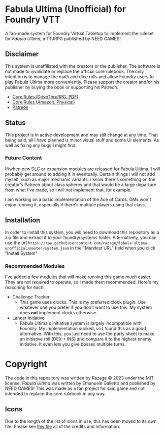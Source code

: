 # Fabula Ultima (Unofficial) for Foundry VTT

A fan-made system for Foundry Virtual Tabletop to implement the ruleset for _Fabula Ultima_, a TTJRPG published by NEED GAMES!

## Disclaimer

This system is unaffiliated with the creators or the publisher. The software is not made to invalidate or replace the official core rulebook. The only intention is to manage the math and dice rolls and allow Foundry users to play Fabula Ultima more conveniently. Please support the creator and/or his publisher by buying the book or supporting his Patreon.

-   [Core Rules (DriveThruRPG, PDF)](https://www.drivethrurpg.com/product/410108/Fabula-Ultima-TTJRPG)
-   [Core Rules (Amazon, Physical)](https://www.amazon.com/dp/B0C34VZ87R)
-   [Patreon](https://www.patreon.com/roosterema)

## Status

This project is in active development and may still change at any time. That being said, all I have planned is minor visual stuff and some UI elements. As well as fixing any bugs I might find.

### Future Content

If/when new DLC or expansion modules are released for Fabula Ultima, I will probably get around to adding it in eventually. Certain things I will not add myself, such as major mechanic variants. I know there's something on the creator's Patreon about class spheres and that would be a large departure from what I've made, so I will not implement that, for example.

I am working on a basic implementation of the Ace of Cards. GMs won't enjoy running it, especially if there's multiple players using that class.

## Installation

In order to install this system, you will need to download this repository as a zip file and extract it to your foundry/systems folder. Alternatively, you can use the url `https://raw.githubusercontent.com/razage/fabula-ultima-unofficial/master/system.json` in the "Manifest URL" field when you click "Install System"

### Recommended Modules

I've added a few modules that will make running this game _much_ easier. They are not required to operate, so I made them recommended. Here's my reasoning for each.

-   Challenge Tracker
    -   This game uses clocks. This is my preferred clock plugin. Use whatever one you prefer if you don't want to use this. My system does **not** implement clocks otherwise.
-   Lancer Initiative
    -   Fabula Ultima's initiative system is largely incompatible with Foundry. My implementation sucked, so I found this as a good alternative. With this, you just need to use the party sheet to make an initiative roll (DEX + INS) and compare it to the highest enemy initiative. It even lets you give bosses multiple turns.

# Copyright

The code in this repository was written by Razage &copy; 2023 under the MIT license. _Fabula Ultima_ was written by Emanuele Galletto and published by NEED GAMES! This was made as a fan project for said game and not intended to replace the core rulebook in any way.

## Icons

Due to the length of the list of icons in use, this has been moved to its own file. Please see [this file](./COPYRIGHT.md) all of the credits and information.
